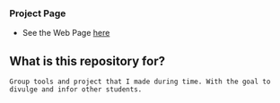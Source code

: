 ### Project Page ###

 * See the Web Page [here](https://h31nr1ch.github.io/web/index.html)

## What is this repository for? ##
```
Group tools and project that I made during time. With the goal to divulge and infor other students.
```
